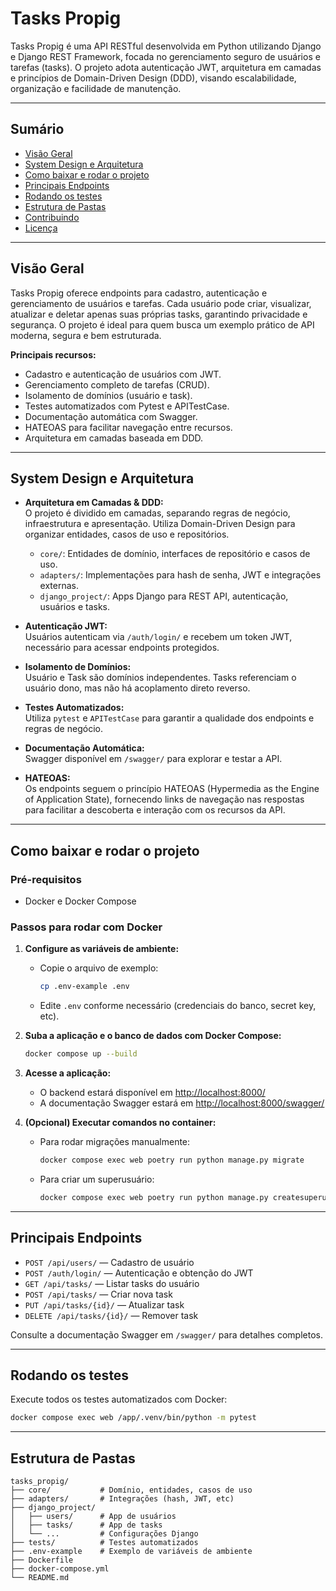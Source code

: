 # Tasks Propig

Tasks Propig é uma API RESTful desenvolvida em Python utilizando Django e Django REST Framework, focada no gerenciamento seguro de usuários e tarefas (tasks). O projeto adota autenticação JWT, arquitetura em camadas e princípios de Domain-Driven Design (DDD), visando escalabilidade, organização e facilidade de manutenção.

---

## Sumário

- [Visão Geral](#visão-geral)
- [System Design e Arquitetura](#system-design-e-arquitetura)
- [Como baixar e rodar o projeto](#como-baixar-e-rodar-o-projeto)
- [Principais Endpoints](#principais-endpoints)
- [Rodando os testes](#rodando-os-testes)
- [Estrutura de Pastas](#estrutura-de-pastas)
- [Contribuindo](#contribuindo)
- [Licença](#licença)

---

## Visão Geral

Tasks Propig oferece endpoints para cadastro, autenticação e gerenciamento de usuários e tarefas. Cada usuário pode criar, visualizar, atualizar e deletar apenas suas próprias tasks, garantindo privacidade e segurança. O projeto é ideal para quem busca um exemplo prático de API moderna, segura e bem estruturada.

**Principais recursos:**
- Cadastro e autenticação de usuários com JWT.
- Gerenciamento completo de tarefas (CRUD).
- Isolamento de domínios (usuário e task).
- Testes automatizados com Pytest e APITestCase.
- Documentação automática com Swagger.
- HATEOAS para facilitar navegação entre recursos.
- Arquitetura em camadas baseada em DDD.

---

## System Design e Arquitetura

- **Arquitetura em Camadas & DDD:**  
    O projeto é dividido em camadas, separando regras de negócio, infraestrutura e apresentação. Utiliza Domain-Driven Design para organizar entidades, casos de uso e repositórios.
    - `core/`: Entidades de domínio, interfaces de repositório e casos de uso.
    - `adapters/`: Implementações para hash de senha, JWT e integrações externas.
    - `django_project/`: Apps Django para REST API, autenticação, usuários e tasks.

- **Autenticação JWT:**  
    Usuários autenticam via `/auth/login/` e recebem um token JWT, necessário para acessar endpoints protegidos.

- **Isolamento de Domínios:**  
    Usuário e Task são domínios independentes. Tasks referenciam o usuário dono, mas não há acoplamento direto reverso.

- **Testes Automatizados:**  
    Utiliza `pytest` e `APITestCase` para garantir a qualidade dos endpoints e regras de negócio.

- **Documentação Automática:**  
    Swagger disponível em `/swagger/` para explorar e testar a API.

- **HATEOAS:**  
    Os endpoints seguem o princípio HATEOAS (Hypermedia as the Engine of Application State), fornecendo links de navegação nas respostas para facilitar a descoberta e interação com os recursos da API.

---

## Como baixar e rodar o projeto

### Pré-requisitos

- Docker e Docker Compose

### Passos para rodar com Docker

1. **Configure as variáveis de ambiente:**
    - Copie o arquivo de exemplo:
        ```sh
        cp .env-example .env
        ```
    - Edite `.env` conforme necessário (credenciais do banco, secret key, etc).

2. **Suba a aplicação e o banco de dados com Docker Compose:**
    ```sh
    docker compose up --build
    ```

3. **Acesse a aplicação:**
    - O backend estará disponível em [http://localhost:8000/](http://localhost:8000/)
    - A documentação Swagger estará em [http://localhost:8000/swagger/](http://localhost:8000/swagger/)

4. **(Opcional) Executar comandos no container:**
    - Para rodar migrações manualmente:
        ```sh
        docker compose exec web poetry run python manage.py migrate
        ```
    - Para criar um superusuário:
        ```sh
        docker compose exec web poetry run python manage.py createsuperuser
        ```

---

## Principais Endpoints

- `POST /api/users/` — Cadastro de usuário
- `POST /auth/login/` — Autenticação e obtenção do JWT
- `GET /api/tasks/` — Listar tasks do usuário
- `POST /api/tasks/` — Criar nova task
- `PUT /api/tasks/{id}/` — Atualizar task
- `DELETE /api/tasks/{id}/` — Remover task

Consulte a documentação Swagger em `/swagger/` para detalhes completos.

---

## Rodando os testes

Execute todos os testes automatizados com Docker:

```sh
docker compose exec web /app/.venv/bin/python -m pytest
```

---

## Estrutura de Pastas

```
tasks_propig/
├── core/           # Domínio, entidades, casos de uso
├── adapters/       # Integrações (hash, JWT, etc)
├── django_project/
│   ├── users/      # App de usuários
│   ├── tasks/      # App de tasks
│   └── ...         # Configurações Django
├── tests/          # Testes automatizados
├── .env-example    # Exemplo de variáveis de ambiente
├── Dockerfile
├── docker-compose.yml
└── README.md
```

